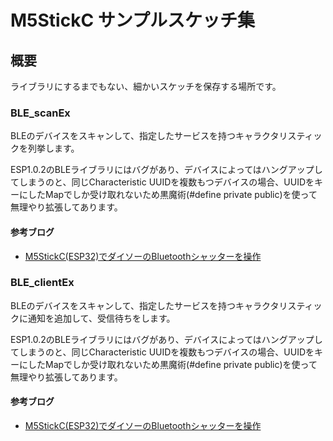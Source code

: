 # M5StickC サンプルスケッチ集

## 概要

ライブラリにするまでもない、細かいスケッチを保存する場所です。

### BLE_scanEx

BLEのデバイスをスキャンして、指定したサービスを持つキャラクタリスティックを列挙します。

ESP1.0.2のBLEライブラリにはバグがあり、デバイスによってはハングアップしてしまうのと、同じCharacteristic UUIDを複数もつデバイスの場合、UUIDをキーにしたMapでしか受け取れないため黒魔術(#define private public)を使って無理やり拡張してあります。

#### 参考ブログ
- [M5StickC(ESP32)でダイソーのBluetoothシャッターを操作](https://lang-ship.com/blog/?p=704)

### BLE_clientEx

BLEのデバイスをスキャンして、指定したサービスを持つキャラクタリスティックに通知を追加して、受信待ちをします。

ESP1.0.2のBLEライブラリにはバグがあり、デバイスによってはハングアップしてしまうのと、同じCharacteristic UUIDを複数もつデバイスの場合、UUIDをキーにしたMapでしか受け取れないため黒魔術(#define private public)を使って無理やり拡張してあります。

#### 参考ブログ
- [M5StickC(ESP32)でダイソーのBluetoothシャッターを操作](https://lang-ship.com/blog/?p=704)
